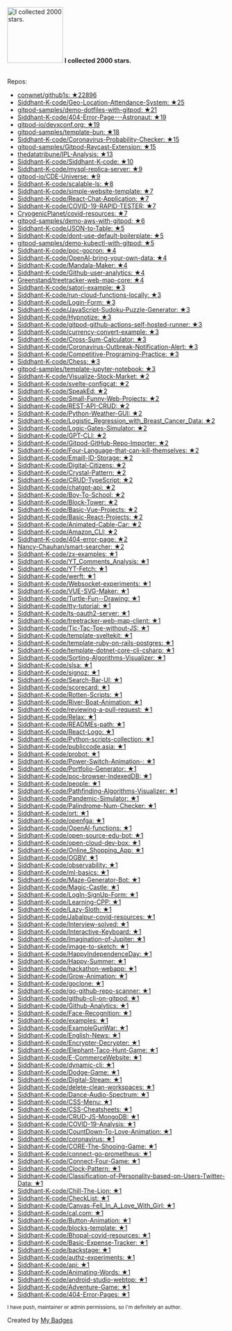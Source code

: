 <img src="https://my-badges.github.io/my-badges/stars-2000.png" alt="I collected 2000 stars." title="I collected 2000 stars." width="128">
<strong>I collected 2000 stars.</strong>
<br><br>

Repos:

* <a href="https://github.com/conwnet/github1s">conwnet/github1s: ★22896</a>
* <a href="https://github.com/Siddhant-K-code/Geo-Location-Attendance-System">Siddhant-K-code/Geo-Location-Attendance-System: ★25</a>
* <a href="https://github.com/gitpod-samples/demo-dotfiles-with-gitpod">gitpod-samples/demo-dotfiles-with-gitpod: ★21</a>
* <a href="https://github.com/Siddhant-K-code/404-Error-Page---Astronaut">Siddhant-K-code/404-Error-Page---Astronaut: ★19</a>
* <a href="https://github.com/gitpod-io/devxconf.org">gitpod-io/devxconf.org: ★19</a>
* <a href="https://github.com/gitpod-samples/template-bun">gitpod-samples/template-bun: ★18</a>
* <a href="https://github.com/Siddhant-K-code/Coronavirus-Probability-Checker">Siddhant-K-code/Coronavirus-Probability-Checker: ★15</a>
* <a href="https://github.com/gitpod-samples/Gitpod-Raycast-Extension">gitpod-samples/Gitpod-Raycast-Extension: ★15</a>
* <a href="https://github.com/thedatatribune/IPL-Analysis">thedatatribune/IPL-Analysis: ★13</a>
* <a href="https://github.com/Siddhant-K-code/Siddhant-K-code">Siddhant-K-code/Siddhant-K-code: ★10</a>
* <a href="https://github.com/Siddhant-K-code/mysql-replica-server">Siddhant-K-code/mysql-replica-server: ★9</a>
* <a href="https://github.com/gitpod-io/CDE-Universe">gitpod-io/CDE-Universe: ★9</a>
* <a href="https://github.com/Siddhant-K-code/scalable-ls">Siddhant-K-code/scalable-ls: ★8</a>
* <a href="https://github.com/Siddhant-K-code/simple-website-template">Siddhant-K-code/simple-website-template: ★7</a>
* <a href="https://github.com/Siddhant-K-code/React-Chat-Application">Siddhant-K-code/React-Chat-Application: ★7</a>
* <a href="https://github.com/Siddhant-K-code/COVID-19-RAPID-TESTER">Siddhant-K-code/COVID-19-RAPID-TESTER: ★7</a>
* <a href="https://github.com/CryogenicPlanet/covid-resources">CryogenicPlanet/covid-resources: ★7</a>
* <a href="https://github.com/gitpod-samples/demo-aws-with-gitpod">gitpod-samples/demo-aws-with-gitpod: ★6</a>
* <a href="https://github.com/Siddhant-K-code/JSON-to-Table">Siddhant-K-code/JSON-to-Table: ★5</a>
* <a href="https://github.com/Siddhant-K-code/dont-use-default-boilerplate">Siddhant-K-code/dont-use-default-boilerplate: ★5</a>
* <a href="https://github.com/gitpod-samples/demo-kubectl-with-gitpod">gitpod-samples/demo-kubectl-with-gitpod: ★5</a>
* <a href="https://github.com/Siddhant-K-code/poc-gocron">Siddhant-K-code/poc-gocron: ★4</a>
* <a href="https://github.com/Siddhant-K-code/OpenAI-bring-your-own-data">Siddhant-K-code/OpenAI-bring-your-own-data: ★4</a>
* <a href="https://github.com/Siddhant-K-code/Mandala-Maker">Siddhant-K-code/Mandala-Maker: ★4</a>
* <a href="https://github.com/Siddhant-K-code/Github-user-analytics">Siddhant-K-code/Github-user-analytics: ★4</a>
* <a href="https://github.com/Greenstand/treetracker-web-map-core">Greenstand/treetracker-web-map-core: ★4</a>
* <a href="https://github.com/Siddhant-K-code/satori-example">Siddhant-K-code/satori-example: ★3</a>
* <a href="https://github.com/Siddhant-K-code/run-cloud-functions-locally">Siddhant-K-code/run-cloud-functions-locally: ★3</a>
* <a href="https://github.com/Siddhant-K-code/Login-Form">Siddhant-K-code/Login-Form: ★3</a>
* <a href="https://github.com/Siddhant-K-code/JavaScript-Sudoku-Puzzle-Generator">Siddhant-K-code/JavaScript-Sudoku-Puzzle-Generator: ★3</a>
* <a href="https://github.com/Siddhant-K-code/Hypnotize">Siddhant-K-code/Hypnotize: ★3</a>
* <a href="https://github.com/Siddhant-K-code/gitpod-github-actions-self-hosted-runner">Siddhant-K-code/gitpod-github-actions-self-hosted-runner: ★3</a>
* <a href="https://github.com/Siddhant-K-code/currency-convert-example">Siddhant-K-code/currency-convert-example: ★3</a>
* <a href="https://github.com/Siddhant-K-code/Cross-Sum-Calculator">Siddhant-K-code/Cross-Sum-Calculator: ★3</a>
* <a href="https://github.com/Siddhant-K-code/Coronavirus-Outbreak-Notification-Alert">Siddhant-K-code/Coronavirus-Outbreak-Notification-Alert: ★3</a>
* <a href="https://github.com/Siddhant-K-code/Competitive-Programing-Practice">Siddhant-K-code/Competitive-Programing-Practice: ★3</a>
* <a href="https://github.com/Siddhant-K-code/Chess">Siddhant-K-code/Chess: ★3</a>
* <a href="https://github.com/gitpod-samples/template-jupyter-notebook">gitpod-samples/template-jupyter-notebook: ★3</a>
* <a href="https://github.com/Siddhant-K-code/Visualize-Stock-Market">Siddhant-K-code/Visualize-Stock-Market: ★2</a>
* <a href="https://github.com/Siddhant-K-code/svelte-configcat">Siddhant-K-code/svelte-configcat: ★2</a>
* <a href="https://github.com/Siddhant-K-code/SpeakEd">Siddhant-K-code/SpeakEd: ★2</a>
* <a href="https://github.com/Siddhant-K-code/Small-Funny-Web-Projects">Siddhant-K-code/Small-Funny-Web-Projects: ★2</a>
* <a href="https://github.com/Siddhant-K-code/REST-API-CRUD">Siddhant-K-code/REST-API-CRUD: ★2</a>
* <a href="https://github.com/Siddhant-K-code/Python-Weather-GUI">Siddhant-K-code/Python-Weather-GUI: ★2</a>
* <a href="https://github.com/Siddhant-K-code/Logistic_Regression_with_Breast_Cancer_Data">Siddhant-K-code/Logistic_Regression_with_Breast_Cancer_Data: ★2</a>
* <a href="https://github.com/Siddhant-K-code/Logic-Gates-Simulator">Siddhant-K-code/Logic-Gates-Simulator: ★2</a>
* <a href="https://github.com/Siddhant-K-code/GPT-CLI">Siddhant-K-code/GPT-CLI: ★2</a>
* <a href="https://github.com/Siddhant-K-code/Gitpod-GitHub-Repo-Importer">Siddhant-K-code/Gitpod-GitHub-Repo-Importer: ★2</a>
* <a href="https://github.com/Siddhant-K-code/Four-Language-that-can-kill-themselves">Siddhant-K-code/Four-Language-that-can-kill-themselves: ★2</a>
* <a href="https://github.com/Siddhant-K-code/Emaill-ID-Storage">Siddhant-K-code/Emaill-ID-Storage: ★2</a>
* <a href="https://github.com/Siddhant-K-code/Digital-Citizens">Siddhant-K-code/Digital-Citizens: ★2</a>
* <a href="https://github.com/Siddhant-K-code/Crystal-Pattern">Siddhant-K-code/Crystal-Pattern: ★2</a>
* <a href="https://github.com/Siddhant-K-code/CRUD-TypeScript">Siddhant-K-code/CRUD-TypeScript: ★2</a>
* <a href="https://github.com/Siddhant-K-code/chatgpt-api">Siddhant-K-code/chatgpt-api: ★2</a>
* <a href="https://github.com/Siddhant-K-code/Boy-To-School">Siddhant-K-code/Boy-To-School: ★2</a>
* <a href="https://github.com/Siddhant-K-code/Block-Tower">Siddhant-K-code/Block-Tower: ★2</a>
* <a href="https://github.com/Siddhant-K-code/Basic-Vue-Projects">Siddhant-K-code/Basic-Vue-Projects: ★2</a>
* <a href="https://github.com/Siddhant-K-code/Basic-React-Projects">Siddhant-K-code/Basic-React-Projects: ★2</a>
* <a href="https://github.com/Siddhant-K-code/Animated-Cable-Car">Siddhant-K-code/Animated-Cable-Car: ★2</a>
* <a href="https://github.com/Siddhant-K-code/Amazon_CLI">Siddhant-K-code/Amazon_CLI: ★2</a>
* <a href="https://github.com/Siddhant-K-code/404-error-page">Siddhant-K-code/404-error-page: ★2</a>
* <a href="https://github.com/Nancy-Chauhan/smart-searcher">Nancy-Chauhan/smart-searcher: ★2</a>
* <a href="https://github.com/Siddhant-K-code/zx-examples">Siddhant-K-code/zx-examples: ★1</a>
* <a href="https://github.com/Siddhant-K-code/YT_Comments_Analysis">Siddhant-K-code/YT_Comments_Analysis: ★1</a>
* <a href="https://github.com/Siddhant-K-code/YT-Fetch">Siddhant-K-code/YT-Fetch: ★1</a>
* <a href="https://github.com/Siddhant-K-code/werft">Siddhant-K-code/werft: ★1</a>
* <a href="https://github.com/Siddhant-K-code/Websocket-experiments">Siddhant-K-code/Websocket-experiments: ★1</a>
* <a href="https://github.com/Siddhant-K-code/VUE-SVG-Maker">Siddhant-K-code/VUE-SVG-Maker: ★1</a>
* <a href="https://github.com/Siddhant-K-code/Turtle-Fun--Drawing">Siddhant-K-code/Turtle-Fun--Drawing: ★1</a>
* <a href="https://github.com/Siddhant-K-code/tty-tutorial">Siddhant-K-code/tty-tutorial: ★1</a>
* <a href="https://github.com/Siddhant-K-code/ts-oauth2-server">Siddhant-K-code/ts-oauth2-server: ★1</a>
* <a href="https://github.com/Siddhant-K-code/treetracker-web-map-client">Siddhant-K-code/treetracker-web-map-client: ★1</a>
* <a href="https://github.com/Siddhant-K-code/Tic-Tac-Toe-without-JS">Siddhant-K-code/Tic-Tac-Toe-without-JS: ★1</a>
* <a href="https://github.com/Siddhant-K-code/template-sveltekit">Siddhant-K-code/template-sveltekit: ★1</a>
* <a href="https://github.com/Siddhant-K-code/template-ruby-on-rails-postgres">Siddhant-K-code/template-ruby-on-rails-postgres: ★1</a>
* <a href="https://github.com/Siddhant-K-code/template-dotnet-core-cli-csharp">Siddhant-K-code/template-dotnet-core-cli-csharp: ★1</a>
* <a href="https://github.com/Siddhant-K-code/Sorting-Algorithms-Visualizer">Siddhant-K-code/Sorting-Algorithms-Visualizer: ★1</a>
* <a href="https://github.com/Siddhant-K-code/slsa">Siddhant-K-code/slsa: ★1</a>
* <a href="https://github.com/Siddhant-K-code/signoz">Siddhant-K-code/signoz: ★1</a>
* <a href="https://github.com/Siddhant-K-code/Search-Bar-UI">Siddhant-K-code/Search-Bar-UI: ★1</a>
* <a href="https://github.com/Siddhant-K-code/scorecard">Siddhant-K-code/scorecard: ★1</a>
* <a href="https://github.com/Siddhant-K-code/Rotten-Scripts">Siddhant-K-code/Rotten-Scripts: ★1</a>
* <a href="https://github.com/Siddhant-K-code/River-Boat-Animation">Siddhant-K-code/River-Boat-Animation: ★1</a>
* <a href="https://github.com/Siddhant-K-code/reviewing-a-pull-request">Siddhant-K-code/reviewing-a-pull-request: ★1</a>
* <a href="https://github.com/Siddhant-K-code/Relax">Siddhant-K-code/Relax: ★1</a>
* <a href="https://github.com/Siddhant-K-code/READMEs-path">Siddhant-K-code/READMEs-path: ★1</a>
* <a href="https://github.com/Siddhant-K-code/React-Logo">Siddhant-K-code/React-Logo: ★1</a>
* <a href="https://github.com/Siddhant-K-code/Python-scripts-collection">Siddhant-K-code/Python-scripts-collection: ★1</a>
* <a href="https://github.com/Siddhant-K-code/publiccode.asia">Siddhant-K-code/publiccode.asia: ★1</a>
* <a href="https://github.com/Siddhant-K-code/probot">Siddhant-K-code/probot: ★1</a>
* <a href="https://github.com/Siddhant-K-code/Power-Switch-Animation-">Siddhant-K-code/Power-Switch-Animation-: ★1</a>
* <a href="https://github.com/Siddhant-K-code/Portfolio-Generator">Siddhant-K-code/Portfolio-Generator: ★1</a>
* <a href="https://github.com/Siddhant-K-code/poc-browser-IndexedDB">Siddhant-K-code/poc-browser-IndexedDB: ★1</a>
* <a href="https://github.com/Siddhant-K-code/people">Siddhant-K-code/people: ★1</a>
* <a href="https://github.com/Siddhant-K-code/Pathfinding-Algorithms-Visualizer">Siddhant-K-code/Pathfinding-Algorithms-Visualizer: ★1</a>
* <a href="https://github.com/Siddhant-K-code/Pandemic-Simulator">Siddhant-K-code/Pandemic-Simulator: ★1</a>
* <a href="https://github.com/Siddhant-K-code/Palindrome-Num-Checker">Siddhant-K-code/Palindrome-Num-Checker: ★1</a>
* <a href="https://github.com/Siddhant-K-code/ort">Siddhant-K-code/ort: ★1</a>
* <a href="https://github.com/Siddhant-K-code/openfga">Siddhant-K-code/openfga: ★1</a>
* <a href="https://github.com/Siddhant-K-code/OpenAI-functions">Siddhant-K-code/OpenAI-functions: ★1</a>
* <a href="https://github.com/Siddhant-K-code/open-source-edu-bot">Siddhant-K-code/open-source-edu-bot: ★1</a>
* <a href="https://github.com/Siddhant-K-code/open-cloud-dev-box">Siddhant-K-code/open-cloud-dev-box: ★1</a>
* <a href="https://github.com/Siddhant-K-code/Online_Shopping_App">Siddhant-K-code/Online_Shopping_App: ★1</a>
* <a href="https://github.com/Siddhant-K-code/OGBV">Siddhant-K-code/OGBV: ★1</a>
* <a href="https://github.com/Siddhant-K-code/observability">Siddhant-K-code/observability: ★1</a>
* <a href="https://github.com/Siddhant-K-code/ml-basics">Siddhant-K-code/ml-basics: ★1</a>
* <a href="https://github.com/Siddhant-K-code/Maze-Generator-Bot">Siddhant-K-code/Maze-Generator-Bot: ★1</a>
* <a href="https://github.com/Siddhant-K-code/Magic-Castle">Siddhant-K-code/Magic-Castle: ★1</a>
* <a href="https://github.com/Siddhant-K-code/LogIn-SignUp-Form">Siddhant-K-code/LogIn-SignUp-Form: ★1</a>
* <a href="https://github.com/Siddhant-K-code/Learning-CPP">Siddhant-K-code/Learning-CPP: ★1</a>
* <a href="https://github.com/Siddhant-K-code/Lazy-Sloth">Siddhant-K-code/Lazy-Sloth: ★1</a>
* <a href="https://github.com/Siddhant-K-code/Jabalpur-covid-resources">Siddhant-K-code/Jabalpur-covid-resources: ★1</a>
* <a href="https://github.com/Siddhant-K-code/Interview-solved">Siddhant-K-code/Interview-solved: ★1</a>
* <a href="https://github.com/Siddhant-K-code/Interactive-Keyboard">Siddhant-K-code/Interactive-Keyboard: ★1</a>
* <a href="https://github.com/Siddhant-K-code/Imagination-of-Jupiter">Siddhant-K-code/Imagination-of-Jupiter: ★1</a>
* <a href="https://github.com/Siddhant-K-code/image-to-sketch">Siddhant-K-code/image-to-sketch: ★1</a>
* <a href="https://github.com/Siddhant-K-code/HappyIndependenceDay">Siddhant-K-code/HappyIndependenceDay: ★1</a>
* <a href="https://github.com/Siddhant-K-code/Happy-Summer">Siddhant-K-code/Happy-Summer: ★1</a>
* <a href="https://github.com/Siddhant-K-code/hackathon-webapp">Siddhant-K-code/hackathon-webapp: ★1</a>
* <a href="https://github.com/Siddhant-K-code/Grow-Animation">Siddhant-K-code/Grow-Animation: ★1</a>
* <a href="https://github.com/Siddhant-K-code/goclone">Siddhant-K-code/goclone: ★1</a>
* <a href="https://github.com/Siddhant-K-code/go-github-repo-scanner">Siddhant-K-code/go-github-repo-scanner: ★1</a>
* <a href="https://github.com/Siddhant-K-code/github-cli-on-gitpod">Siddhant-K-code/github-cli-on-gitpod: ★1</a>
* <a href="https://github.com/Siddhant-K-code/Github-Analytics">Siddhant-K-code/Github-Analytics: ★1</a>
* <a href="https://github.com/Siddhant-K-code/Face-Recognition">Siddhant-K-code/Face-Recognition: ★1</a>
* <a href="https://github.com/Siddhant-K-code/examples">Siddhant-K-code/examples: ★1</a>
* <a href="https://github.com/Siddhant-K-code/ExampleGunWar">Siddhant-K-code/ExampleGunWar: ★1</a>
* <a href="https://github.com/Siddhant-K-code/English-News">Siddhant-K-code/English-News: ★1</a>
* <a href="https://github.com/Siddhant-K-code/Encrypter-Decrypter">Siddhant-K-code/Encrypter-Decrypter: ★1</a>
* <a href="https://github.com/Siddhant-K-code/Elephant-Taco-Hunt-Game">Siddhant-K-code/Elephant-Taco-Hunt-Game: ★1</a>
* <a href="https://github.com/Siddhant-K-code/E-CommerceWebsite">Siddhant-K-code/E-CommerceWebsite: ★1</a>
* <a href="https://github.com/Siddhant-K-code/dynamic-cli">Siddhant-K-code/dynamic-cli: ★1</a>
* <a href="https://github.com/Siddhant-K-code/Dodge-Game">Siddhant-K-code/Dodge-Game: ★1</a>
* <a href="https://github.com/Siddhant-K-code/Digital-Stream">Siddhant-K-code/Digital-Stream: ★1</a>
* <a href="https://github.com/Siddhant-K-code/delete-clean-workspaces">Siddhant-K-code/delete-clean-workspaces: ★1</a>
* <a href="https://github.com/Siddhant-K-code/Dance-Audio-Spectrum">Siddhant-K-code/Dance-Audio-Spectrum: ★1</a>
* <a href="https://github.com/Siddhant-K-code/CSS-Menu">Siddhant-K-code/CSS-Menu: ★1</a>
* <a href="https://github.com/Siddhant-K-code/CSS-Cheatsheets">Siddhant-K-code/CSS-Cheatsheets: ★1</a>
* <a href="https://github.com/Siddhant-K-code/CRUD-JS-MongoDB">Siddhant-K-code/CRUD-JS-MongoDB: ★1</a>
* <a href="https://github.com/Siddhant-K-code/COVID-19-Analysis">Siddhant-K-code/COVID-19-Analysis: ★1</a>
* <a href="https://github.com/Siddhant-K-code/CountDown-To-Love-Animation">Siddhant-K-code/CountDown-To-Love-Animation: ★1</a>
* <a href="https://github.com/Siddhant-K-code/coronavirus">Siddhant-K-code/coronavirus: ★1</a>
* <a href="https://github.com/Siddhant-K-code/CORE-The-Shooing-Game">Siddhant-K-code/CORE-The-Shooing-Game: ★1</a>
* <a href="https://github.com/Siddhant-K-code/connect-go-prometheus">Siddhant-K-code/connect-go-prometheus: ★1</a>
* <a href="https://github.com/Siddhant-K-code/Connect-Four-Game">Siddhant-K-code/Connect-Four-Game: ★1</a>
* <a href="https://github.com/Siddhant-K-code/Clock-Pattern">Siddhant-K-code/Clock-Pattern: ★1</a>
* <a href="https://github.com/Siddhant-K-code/Classification-of-Personality-based-on-Users-Twitter-Data">Siddhant-K-code/Classification-of-Personality-based-on-Users-Twitter-Data: ★1</a>
* <a href="https://github.com/Siddhant-K-code/Chill-The-Lion">Siddhant-K-code/Chill-The-Lion: ★1</a>
* <a href="https://github.com/Siddhant-K-code/CheckList">Siddhant-K-code/CheckList: ★1</a>
* <a href="https://github.com/Siddhant-K-code/Canvas-Fell_In_A_Love_With_Girl">Siddhant-K-code/Canvas-Fell_In_A_Love_With_Girl: ★1</a>
* <a href="https://github.com/Siddhant-K-code/cal.com">Siddhant-K-code/cal.com: ★1</a>
* <a href="https://github.com/Siddhant-K-code/Button-Animation">Siddhant-K-code/Button-Animation: ★1</a>
* <a href="https://github.com/Siddhant-K-code/blocks-template">Siddhant-K-code/blocks-template: ★1</a>
* <a href="https://github.com/Siddhant-K-code/Bhopal-covid-resources">Siddhant-K-code/Bhopal-covid-resources: ★1</a>
* <a href="https://github.com/Siddhant-K-code/Basic-Expense-Tracker">Siddhant-K-code/Basic-Expense-Tracker: ★1</a>
* <a href="https://github.com/Siddhant-K-code/backstage">Siddhant-K-code/backstage: ★1</a>
* <a href="https://github.com/Siddhant-K-code/authz-experiments">Siddhant-K-code/authz-experiments: ★1</a>
* <a href="https://github.com/Siddhant-K-code/api">Siddhant-K-code/api: ★1</a>
* <a href="https://github.com/Siddhant-K-code/Animating-Words">Siddhant-K-code/Animating-Words: ★1</a>
* <a href="https://github.com/Siddhant-K-code/android-studio-webtop">Siddhant-K-code/android-studio-webtop: ★1</a>
* <a href="https://github.com/Siddhant-K-code/Adventure-Game">Siddhant-K-code/Adventure-Game: ★1</a>
* <a href="https://github.com/Siddhant-K-code/404-Error-Pages">Siddhant-K-code/404-Error-Pages: ★1</a>

<sup>I have push, maintainer or admin permissions, so I'm definitely an author.<sup>



Created by <a href="https://github.com/my-badges/my-badges">My Badges</a>